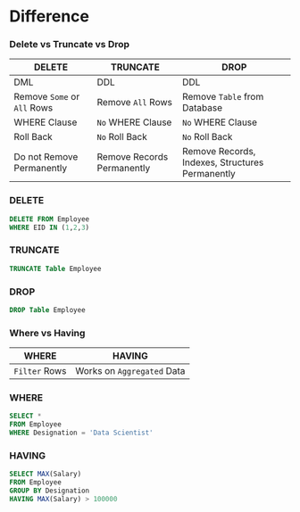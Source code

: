 # Difference

###  Delete vs Truncate vs Drop

DELETE | TRUNCATE | DROP
--- | --- | ---
DML | DDL | DDL
Remove `Some` or `All` Rows | Remove `All` Rows | Remove `Table` from Database
WHERE Clause | `No` WHERE Clause | `No` WHERE Clause
Roll Back | `No` Roll Back | `No` Roll Back
Do not Remove Permanently | Remove Records Permanently | Remove Records, Indexes, Structures Permanently

### DELETE 
```SQL 
DELETE FROM Employee
WHERE EID IN (1,2,3)
```

### TRUNCATE
```SQL
TRUNCATE Table Employee
```

### DROP 
```SQL
DROP Table Employee
```

### Where vs Having

WHERE | HAVING
--- | ---
`Filter` Rows | Works on `Aggregated` Data

### WHERE
```SQL
SELECT * 
FROM Employee
WHERE Designation = 'Data Scientist'
```

### HAVING
```SQL
SELECT MAX(Salary)
FROM Employee
GROUP BY Designation
HAVING MAX(Salary) > 100000
```
